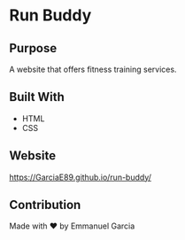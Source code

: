 # Run Buddy

## Purpose
A website that offers fitness training services.

## Built With
* HTML
* CSS

## Website
https://GarciaE89.github.io/run-buddy/

## Contribution
Made with ❤️ by Emmanuel Garcia
